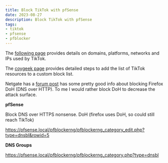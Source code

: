 ```yaml
---
title: Block TikTok with pfSense
date: 2023-08-27
description: Block TikTok with pfSense
tags:
- tiktok
- pfsense
- pfblocker
---
```


The <a href="https://www.netify.ai/resources/applications/tiktok" target="_blank">following page</a> provides details on domains, platforms, networks and IPs used by TikTok.

The <a href="https://coygeek.com/docs/pfsense-tiktok/" target="_blank">coygeek page</a> provides detailed steps to add the list of TikTok resources to a custom block list.

Netgate has a <a href="https://forum.netgate.com/topic/154408/firefox-users-and-doh/15" target="_blank">forum post</a> has some pretty good info about blocking Firefox DoH (DNS over HTTP). To me I would rather block DoH to decrease the attack surface.

**pfSense**

Block DNS over HTTPS nonsense. DoH (firefox uses DoH, so could still reach TikTok)

https://pfsense.local/pfblockerng/pfblockerng_category_edit.php?type=dnsbl&rowid=5

**DNS Groups**

https://pfsense.local/pfblockerng/pfblockerng_category.php?type=dnsbl
